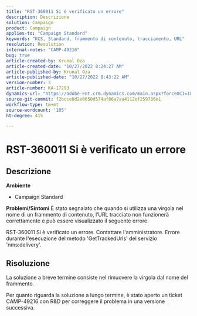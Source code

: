 ```yaml
---
title: "RST-360011 Si è verificato un errore"
description: Descrizione
solution: Campaign
product: Campaign
applies-to: "Campaign Standard"
keywords: "KCS, Standard, frammento di contenuto, tracciamento, URL"
resolution: Resolution
internal-notes: "CAMP-49216"
bug: true
article-created-by: Krunal Oza
article-created-date: "10/27/2022 8:24:27 AM"
article-published-by: Krunal Oza
article-published-date: "10/27/2022 8:43:22 AM"
version-number: 3
article-number: KA-17293
dynamics-url: "https://adobe-ent.crm.dynamics.com/main.aspx?forceUCI=1&pagetype=entityrecord&etn=knowledgearticle&id=ef138cc4-d055-ed11-bba2-6045bd006c82"
source-git-commit: f2bcce0d2e0650d574af86a7aa4112ef259786e1
workflow-type: tm+mt
source-wordcount: '105'
ht-degree: 41%

---
```


# RST-360011 Si è verificato un errore

## Descrizione

<b>Ambiente</b>
- Campaign Standard



<b>Problemi/Sintomi</b>
È stato segnalato che quando si utilizza una virgola nel nome di un frammento di contenuto, l’URL tracciato non funzionerà correttamente e può essere visualizzato il seguente errore.

RST-360011 Si è verificato un errore. Contattare l&#39;amministratore.
Errore durante l&#39;esecuzione del metodo &#39;GetTrackedUrls&#39; del servizio &#39;nms:delivery&#39;.






## Risoluzione


La soluzione a breve termine consiste nel rimuovere la virgola dal nome del frammento.

Per quanto riguarda la soluzione a lungo termine, è stato aperto un ticket CAMP-49216 con R&amp;D per correggere il problema in una versione successiva.
